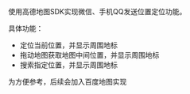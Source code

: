 

使用高德地图SDK实现微信、手机QQ发送位置定位功能。

具体功能：

- 定位当前位置，并显示周围地标
- 拖动地图获取地图中间位置，并显示周围地标
- 搜索指定位置，并显示周围地标

为方便参考，后续会加入百度地图实现
